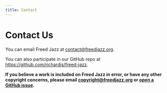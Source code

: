 ```yaml
---
title: Contact
---
```


# Contact Us

You can email Freed Jazz at <contact@freedjazz.org>.

You can also participate
in our GitHub repo at <https://github.com/richardjs/freed-jazz>.

**If you believe a work is included on Freed Jazz in error, or have any other
copyright concerns, please email <copyright@freedjazz.org> or
[open a GitHub issue](https://github.com/richardjs/freed-jazz/issues/new).**
